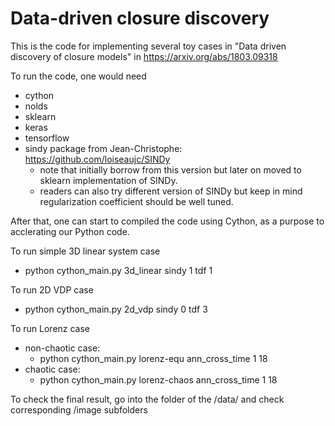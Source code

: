# Data-driven closure discovery

This is the code for implementing several toy cases in "Data driven discovery of closure models" in https://arxiv.org/abs/1803.09318

To run the code, one would need
- cython
- nolds
- sklearn
- keras
- tensorflow
- sindy package from Jean-Christophe: https://github.com/loiseaujc/SINDy 
    - note that initially borrow from this version but later on moved to sklearn implementation of SINDy.
    - readers can also try different version of SINDy but keep in mind regularization coefficient should be well tuned.

After that, one can start to compiled the code using Cython, as a purpose to acclerating our Python code.

To run simple 3D linear system case
- python cython_main.py 3d_linear sindy 1 tdf 1

To run 2D VDP case
- python cython_main.py 2d_vdp sindy 0 tdf 3

To run Lorenz case 

- non-chaotic case:
    - python cython_main.py lorenz-equ ann_cross_time 1 18 
- chaotic case: 
    - python cython_main.py lorenz-chaos ann_cross_time 1 18 


To check the final result, go into the folder of the /data/ and check corresponding /image subfolders
